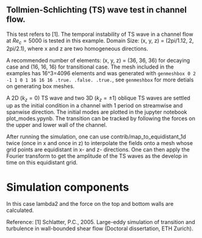 ## Tollmien-Schlichting (TS) wave test in channel flow.
This test refers to [1].
The temporal instability of TS wave in a channel flow at $Re_c=5000$ is tested in this example.
Domain Size: (x, y, z) = (2pi/1.12, 2, 2pi/2.1), where x and z are two homogeneous directions.

A recommended number of elements: (x, y, z) = (36, 36, 36) for decaying case and (16, 16, 16) for transitional case.
The mesh included in the examples has 16^3=4096 elements and was generated with `genmeshbox 0 2 -1 1 0 1 16 16 16 .true. .false. .true.`, see `genmeshbox` for more detials on generating box meshes.

A 2D ($k_z=0$) TS wave and two 3D ($k_z=\pm 1$) oblique TS waves are settled up as the initial condition in a channel with 1 period on streamwise and spanwise direction. The initial modes are plotted in the jupyter notebook plot_modes.ypynb. The transition can be tracked by following the forces on the upper and lower wall of the channel.

After running the simulation, one can use contrib/map_to_equidistant_1d twice (once in x and once in z) to interpolate the fields onto a mesh whose grid points are equidistant in x- and z- directions. One can then apply the Fourier transform to get the amplitude of the TS waves as the develop in time on this equidistant grid.

# Simulation components
In this case lambda2 and the force on the top and bottom walls are calculated. 

Reference:
[1] Schlatter, P.C., 2005. Large-eddy simulation of transition and turbulence in wall-bounded shear flow (Doctoral dissertation, ETH Zurich).
